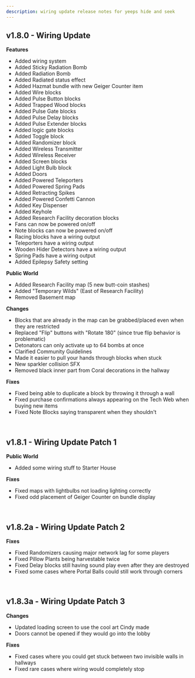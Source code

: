 ```yaml
---
description: wiring update release notes for yeeps hide and seek
---
```

## v1.8.0 - Wiring Update
**Features**

- Added wiring system
- Added Sticky Radiation Bomb
- Added Radiation Bomb
- Added Radiated status effect
- Added Hazmat bundle with new Geiger Counter item
- Added Wire blocks
- Added Pulse Button blocks
- Added Trapped Wood blocks
- Added Pulse Gate blocks
- Added Pulse Delay blocks
- Added Pulse Extender blocks
- Added logic gate blocks
- Added Toggle block
- Added Randomizer block
- Added Wireless Transmitter
- Added Wireless Receiver
- Added Screen blocks
- Added Light Bulb block
- Added Doors
- Added Powered Teleporters
- Added Powered Spring Pads
- Added Retracting Spikes
- Added Powered Confetti Cannon
- Added Key Dispenser
- Added Keyhole
- Added Research Facility decoration blocks
- Fans can now be powered on/off
- Note blocks can now be powered on/off
- Racing blocks have a wiring output
- Teleporters have a wiring output
- Wooden Hider Detectors have a wiring output
- Spring Pads have a wiring output
- Added Epilepsy Safety setting

**Public World**

- Added Research Facility map (5 new butt-coin stashes)
- Added "Temporary Wilds" (East of Research Facility)
- Removed Basement map

**Changes**

- Blocks that are already in the map can be grabbed/placed even when they are restricted
- Replaced "Flip" buttons with "Rotate 180" (since true flip behavior is problematic)
- Detonators can only activate up to 64 bombs at once
- Clarified Community Guidelines
- Made it easier to pull your hands through blocks when stuck
- New sparkler collision SFX
- Removed black inner part from Coral decorations in the hallway

**Fixes**

- Fixed being able to duplicate a block by throwing it through a wall
- Fixed purchase confirmations always appearing on the Tech Web when buying new items
- Fixed Note Blocks saying transparent when they shouldn't
<br/>

## v1.8.1 - Wiring Update Patch 1
**Public World**

- Added some wiring stuff to Starter House

**Fixes**

- Fixed maps with lightbulbs not loading lighting correctly
- Fixed odd placement of Geiger Counter on bundle display
<br/>

## v1.8.2a - Wiring Update Patch 2
**Fixes**

- Fixed Randomizers causing major network lag for some players
- Fixed Pillow Plants being harvestable twice
- Fixed Delay blocks still having sound play even after they are destroyed
- Fixed some cases where Portal Balls could still work through corners
<br/>

## v1.8.3a - Wiring Update Patch 3
**Changes**

- Updated loading screen to use the cool art Cindy made
- Doors cannot be opened if they would go into the lobby

**Fixes**

- Fixed cases where you could get stuck between two invisible walls in hallways
- Fixed rare cases where wiring would completely stop
<br/>

